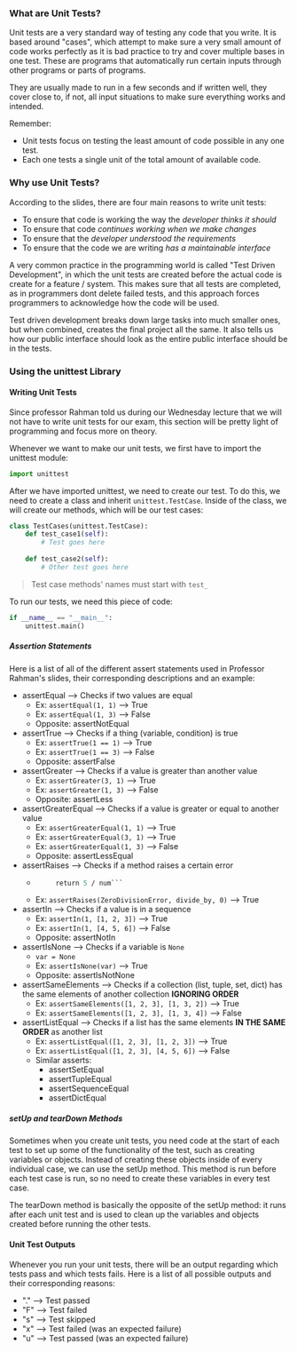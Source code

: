 ### What are Unit Tests?
Unit tests are a very standard way of testing any code that you write. It is based around "cases", which attempt to make sure a very small amount of code works perfectly as it is bad practice to try and cover multiple bases in one test. These are programs that automatically run certain inputs through other programs or parts of programs.

They are usually made to run in a few seconds and if written well, they cover close to, if not, all input situations to make sure everything works and intended.

Remember:
- Unit tests focus on testing the least amount of code possible in any one test.
- Each one tests a single unit of the total amount of available code.

### Why use Unit Tests?
According to the slides, there are four main reasons to write unit tests:
- To ensure that code is working the way the *developer thinks it should*  
- To ensure that code *continues working when we make changes*  
- To ensure that the *developer understood the requirements*  
- To ensure that the code we are writing *has a maintainable interface*

A very common practice in the programming world is called "Test Driven Development", in which the unit tests are created before the actual code is create for a feature / system. This makes sure that all tests are completed, as in programmers dont delete failed tests, and this approach forces programmers to acknowledge how the code will be used.

Test driven development breaks down large tasks into much smaller ones,  but when combined, creates the final project all the same. It also tells us how our public interface should look as the entire public interface should be in the tests.

### Using the unittest Library
#### Writing Unit Tests
Since professor Rahman told us during our Wednesday lecture that we will not have to write unit tests for our exam, this section will be pretty light of programming and focus more on theory.

Whenever we want to make our unit tests, we first have to import the unittest module:
```python
import unittest
```

After we have imported unittest, we need to create our test. To do this, we need to create a class and inherit `unittest.TestCase`. Inside of the class, we will create our methods, which will be our test cases:
```python
class TestCases(unittest.TestCase):
	def test_case1(self):
		# Test goes here
	
	def test_case2(self):
		# Other test goes here
```
> Test case methods' names must start with `test_`

To run our tests, we need this piece of code:
```python
if __name__ == "__main__":
	unittest.main()
```
##### Assertion Statements
Here is a list of all of the different assert statements used in Professor Rahman's slides, their corresponding descriptions and an example:
- assertEqual --> Checks if two values are equal
	- Ex: `assertEqual(1, 1)` --> True
	- Ex: `assertEqual(1, 3)` --> False
	- Opposite: assertNotEqual
- assertTrue --> Checks if a thing (variable, condition) is true
	- Ex: `assertTrue(1 == 1)` --> True
	- Ex: `assertTrue(1 == 3)` --> False
	- Opposite: assertFalse
- assertGreater --> Checks if a value is greater than another value
	- Ex: `assertGreater(3, 1)` --> True
	- Ex: `assertGreater(1, 3)` --> False
	- Opposite: assertLess
- assertGreaterEqual --> Checks if a value is greater or equal to another value
	- Ex: `assertGreaterEqual(1, 1)` --> True
	- Ex: `assertGreaterEqual(3, 1)` --> True
	- Ex: `assertGreaterEqual(1, 3)` --> False
	- Opposite: assertLessEqual
- assertRaises --> Checks if a method raises a certain error
	- ```def divide_by(num): 
		   return 5 / num```
	- Ex: `assertRaises(ZeroDivisionError, divide_by, 0)` --> True
- assertIn --> Checks if a value is in a sequence
	- Ex: `assertIn(1, [1, 2, 3])` --> True
	- Ex: `assertIn(1, [4, 5, 6])` --> False
	- Opposite: assertNotIn
- assertIsNone --> Checks if a variable is `None`
	- `var = None`
	- Ex: `assertIsNone(var)` --> True
	- Opposite: assertIsNotNone
- assertSameElements --> Checks if a collection (list, tuple, set, dict) has the same elements of another collection **IGNORING ORDER**
	- Ex: `assertSameElements([1, 2, 3], [1, 3, 2])` --> True
	- Ex: `assertSameElements([1, 2, 3], [1, 3, 4])` --> False
- assertListEqual --> Checks if a list has the same elements **IN THE SAME ORDER** as another list
	- Ex: `assertListEqual([1, 2, 3], [1, 2, 3])` --> True
	- Ex: `assertListEqual([1, 2, 3], [4, 5, 6])` --> False
	- Similar asserts:
		- assertSetEqual
		- assertTupleEqual
		- assertSequenceEqual
		- assertDictEqual

##### setUp and tearDown Methods
Sometimes when you create unit tests, you need code at the start of each test to set up some of the functionality of the test, such as creating variables or objects. Instead of creating these objects inside of every individual case, we can use the setUp method. This method is run before each test case is run, so no need to create these variables in every test case.

The tearDown method is basically the opposite of the setUp method: it runs after each unit test and is used to clean up the variables and objects created before running the other tests.

#### Unit Test Outputs
Whenever you run your unit tests, there will be an output regarding which tests pass and which tests fails. Here is a list of all possible outputs and their corresponding reasons:
- "." --> Test passed
- "F" --> Test failed
- "s" --> Test skipped
- "x" --> Test failed (was an expected failure)
- "u" --> Test passed (was an expected failure)
